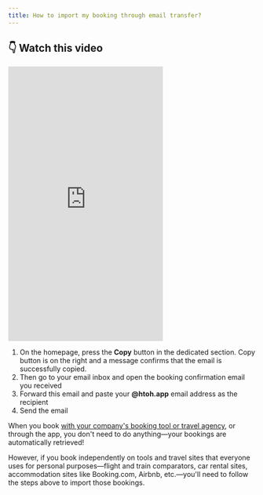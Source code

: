 ```yaml
---
title: How to import my booking through email transfer?
---
```


## **👇 Watch this video**

<iframe 
width="315" height="560"
class="youtube-short"
src="https://www.youtube.com/embed/SfOAto0k-bY?si=acEVebuMJEbz3zXp&rel=0"
title="Email parsing"
frameborder="0"
allow="accelerometer; autoplay; clipboard-write; encrypted-media; gyroscope; picture-in-picture; web-share"
allowfullscreen></iframe>

1. On the homepage, press the **Copy** button in the dedicated section. Copy button is on the right and a message confirms that the email is successfully copied.
2. Then go to your email inbox and open the booking confirmation email you received
3. Forward this email and paste your **@htoh.app** email address as the recipient
4. Send the email

When you book [with your company's booking tool or travel agency](/en/htoh-trip-connect/bookings-from-agency), or through the app, you don't need to do anything—your bookings are automatically retrieved!

However, if you book independently on tools and travel sites that everyone uses for personal purposes—flight and train comparators, car rental sites, accommodation sites like Booking.com, Airbnb, etc.—you'll need to follow the steps above to import those bookings.